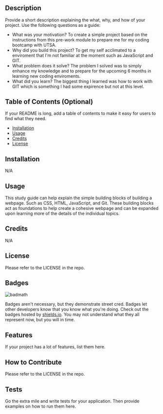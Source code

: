 # <Prework Study Guide Webpage>

## Description

Provide a short description explaining the what, why, and how of your project. Use the following questions as a guide:

- What was your motivation? To create a simple project based on the instructions from this pre-work module to prepare me for my coding bootcamp with UTSA.
- Why did you build this project? To get my self acclimated to a enviroment that I'm not familiar at the moment such as JavaScript and GIT.
- What problem does it solve? The problem I solved was to simply enhance my knowledge and to prepare for the upcoming 6 months in learning new coding enviroments.
- What did you learn? The biggest thing I learned was how to work with GIT which is something I had some expirence but not at this level.

## Table of Contents (Optional)

If your README is long, add a table of contents to make it easy for users to find what they need.

- [Installation](#installation)
- [Usage](#usage)
- [Credits](#credits)
- [License](#license)

## Installation

N/A

## Usage

This study guide can help explain the simple building blocks of building a webpage. Such as CSS, HTML, JavaScript, and Git. These building blocks act as foundations to help create a cohesive webpage and can be expanded upon learning more of the details of the individual topics.

## Credits

N/A

## License

Please refer to the LICENSE in the repo.

## Badges

![badmath](https://img.shields.io/github/languages/top/nielsenjared/badmath)

Badges aren't necessary, but they demonstrate street cred. Badges let other developers know that you know what you're doing. Check out the badges hosted by [shields.io](https://shields.io/). You may not understand what they all represent now, but you will in time.

## Features

If your project has a lot of features, list them here.

## How to Contribute

Please refer to the LICENSE in the repo.

## Tests

Go the extra mile and write tests for your application. Then provide examples on how to run them here.